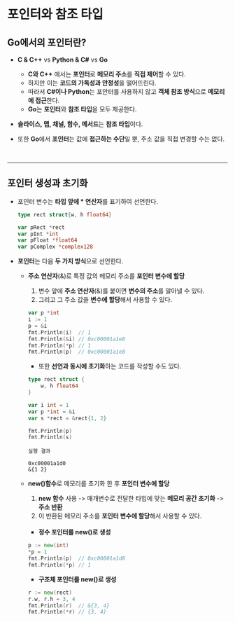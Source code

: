 # **포인터와 참조 타입**
## **Go에서의 포인터란?**
- **C & C++** vs **Python & C#** vs **Go**
    - **C와 C++** 에서는 **포인터**로 **메모리 주소**를 **직접 제어**할 수 있다.
    - 하지만 이는 **코드의 가독성과 안정성**을 떨어뜨린다.
    - 따라서 **C#이나 Python**는 포안터를 사용하지 않고 **객체 참조 방식**으로 **메모리에 접근**한다.
    - **Go**는 **포인터**와 **참조 타입**을 모두 제공한다.

- **슬라이스, 맵, 채널, 함수, 메서드**는 **참조 타입**이다.
- 또한 **Go**에서 **포인터**는 값에 **접근하는 수단**일 뿐, 주소 값을 직접 변경할 수는 없다.

<br>

---
## **포인터 생성과 초기화**
- 포인터 변수는 **타입 앞에 * 연산자**를 표기하여 선언한다.
    ~~~go
    type rect struct{w, h float64}

    var pRect *rect
    var pInt *int
    var pFloat *float64
    var pComplex *complex128
    ~~~

- **포인터**는 다음 **두 가지 방식**으로 선언한다.
    - **주소 연산자**(&)로 특정 값의 메모리 주소를 **포인터 변수에 할당**
        1. 변수 앞에 **주소 연산자**(&)를 붙이면 **변수의 주소**를 알아낼 수 있다.
        2. 그리고 그 주소 값을 **변수에 할당**해서 사용할 수 있다.
        ~~~go
        var p *int
        i := 1
        p = &i
        fmt.Println(i)	// 1
        fmt.Println(&i)	// 0xc00001a1e8
        fmt.Println(*p)	// 1
        fmt.Println(p)	// 0xc00001a1e8
        ~~~

        - 또한 **선언과 동시에 초기화**하는 코드를 작성할 수도 있다.
        ~~~go
        type rect struct {
            w, h float64
        }

        var i int = 1
        var p *int = &i
        var s *rect = &rect{1, 2}

        fmt.Println(p)
        fmt.Println(s)
        ~~~
        ~~~
        실행 결과

        0xc00001a1d0
        &{1 2}
        ~~~

    - **new()함수**로 메모리를 초기화 한 후 **포인터 변수에 할당**
        1. **new 함수** 사용 -> 매개변수로 전달한 타입에 맞는 **메모리 공간 초기화** -> **주소 반환**
        2. 이 반환된 메모리 주소를 **포인터 변수에 할당**해서 사용할 수 있다.

        <br>

        - **정수 포인터를 new()로 생성**
        ~~~go
        p := new(int)
        *p = 1
        fmt.Println(p)  // 0xc00001a1d8
        fmt.Println(*p) // 1
        ~~~
        - **구조체 포인터를 new()로 생성**
        ~~~go
        r := new(rect)
        r.w, r.h = 3, 4
        fmt.Println(r)  // &{3, 4}
        fmt.Println(*r) // {3, 4}
        ~~~